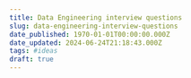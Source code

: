 ```yaml
---
title: Data Engineering interview questions
slug: data-engineering-interview-questions
date_published: 1970-01-01T00:00:00.000Z
date_updated: 2024-06-24T21:18:43.000Z
tags: #ideas
draft: true
---
```



